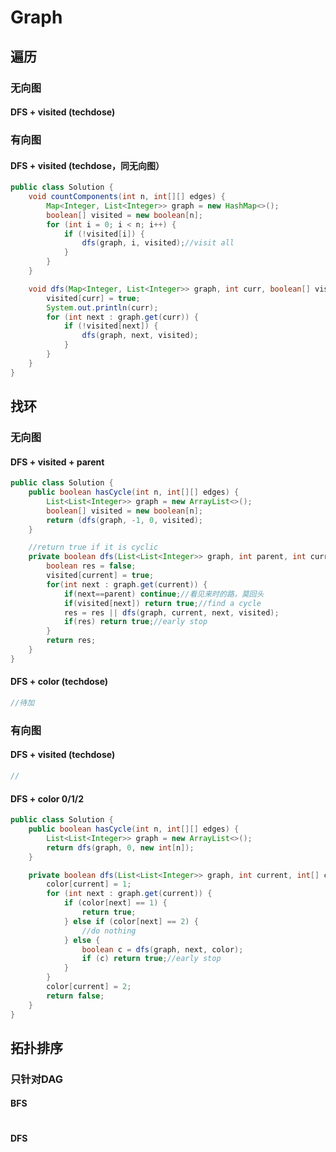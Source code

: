 # Graph


## 遍历
### 无向图

#### DFS + visited (techdose)

### 有向图
#### DFS + visited (techdose，同无向图）

```java 
public class Solution {
    void countComponents(int n, int[][] edges) {
        Map<Integer, List<Integer>> graph = new HashMap<>();
        boolean[] visited = new boolean[n];
        for (int i = 0; i < n; i++) {
            if (!visited[i]) {
                dfs(graph, i, visited);//visit all 
            }
        }
    }

    void dfs(Map<Integer, List<Integer>> graph, int curr, boolean[] visited) {
        visited[curr] = true;
        System.out.println(curr);
        for (int next : graph.get(curr)) {
            if (!visited[next]) {
                dfs(graph, next, visited);
            }
        }
    }
}

```

## 找环

### 无向图
#### DFS + visited + parent

```java
public class Solution {
    public boolean hasCycle(int n, int[][] edges) {
        List<List<Integer>> graph = new ArrayList<>();
        boolean[] visited = new boolean[n];
        return (dfs(graph, -1, 0, visited);
    }

    //return true if it is cyclic
    private boolean dfs(List<List<Integer>> graph, int parent, int current, boolean[] visited) {
        boolean res = false;
        visited[current] = true;
        for(int next : graph.get(current)) {
            if(next==parent) continue;//看见来时的路，莫回头
            if(visited[next]) return true;//find a cycle
            res = res || dfs(graph, current, next, visited);
            if(res) return true;//early stop
        }
        return res;
    }
}

```

#### DFS + color (techdose)
```java
//待加
```



### 有向图
#### DFS + visited (techdose)

```java
//
```
#### DFS + color 0/1/2

```java
public class Solution {
    public boolean hasCycle(int n, int[][] edges) {
        List<List<Integer>> graph = new ArrayList<>();
        return dfs(graph, 0, new int[n]);
    }

    private boolean dfs(List<List<Integer>> graph, int current, int[] color) {
        color[current] = 1;
        for (int next : graph.get(current)) {
            if (color[next] == 1) {
                return true;
            } else if (color[next] == 2) {
                //do nothing
            } else {
                boolean c = dfs(graph, next, color);
                if (c) return true;//early stop
            }
        }
        color[current] = 2;
        return false;
    }
}

```



## 拓扑排序
### 只针对DAG
#### BFS
```java

```

#### DFS

```java


```